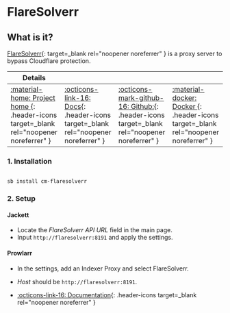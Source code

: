 # FlareSolverr

## What is it?

[FlareSolverr](https://github.com/FlareSolverr/FlareSolverr){: target=_blank rel="noopener noreferrer" } is a proxy server to bypass Cloudflare protection.

| Details     |             |             |             |
|-------------|-------------|-------------|-------------|
| [:material-home: Project home ](https://github.com/FlareSolverr/FlareSolverr){: .header-icons target=_blank rel="noopener noreferrer" } | [:octicons-link-16: Docs](https://github.com/FlareSolverr/FlareSolverr){: .header-icons target=_blank rel="noopener noreferrer" } | [:octicons-mark-github-16: Github:](https://github.com/FlareSolverr/FlareSolverr){: .header-icons target=_blank rel="noopener noreferrer" } | [:material-docker: Docker ](https://hub.docker.com/r/flaresolverr/flaresolverr){: .header-icons target=_blank rel="noopener noreferrer" }|

### 1. Installation

``` shell

sb install cm-flaresolverr

```

### 2. Setup
#### Jackett
- Locate the _FlareSolverr API URL_ field in the main page.
- Input `http://flaresolverr:8191` and apply the settings.
#### Prowlarr
- In the settings, add an Indexer Proxy and select FlareSolverr.
- _Host_ should be `http://flaresolverr:8191`.


- [:octicons-link-16: Documentation](https://github.com/FlareSolverr/FlareSolverr){: .header-icons target=_blank rel="noopener noreferrer" }
